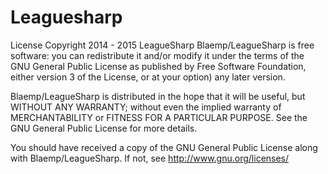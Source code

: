 # Leaguesharp
License
Copyright 2014 - 2015 LeagueSharp Blaemp/LeagueSharp is free software: you can redistribute it and/or modify it under the terms of the GNU General Public License as published by Free Software Foundation, either version 3 of the License, or at your option) any later version.

Blaemp/LeagueSharp is distributed in the hope that it will be useful, but WITHOUT ANY WARRANTY; without even the implied warranty of MERCHANTABILITY or FITNESS FOR A PARTICULAR PURPOSE. See the GNU General Public License for more details.

You should have received a copy of the GNU General Public License along with Blaemp/LeagueSharp. If not, see http://www.gnu.org/licenses/
